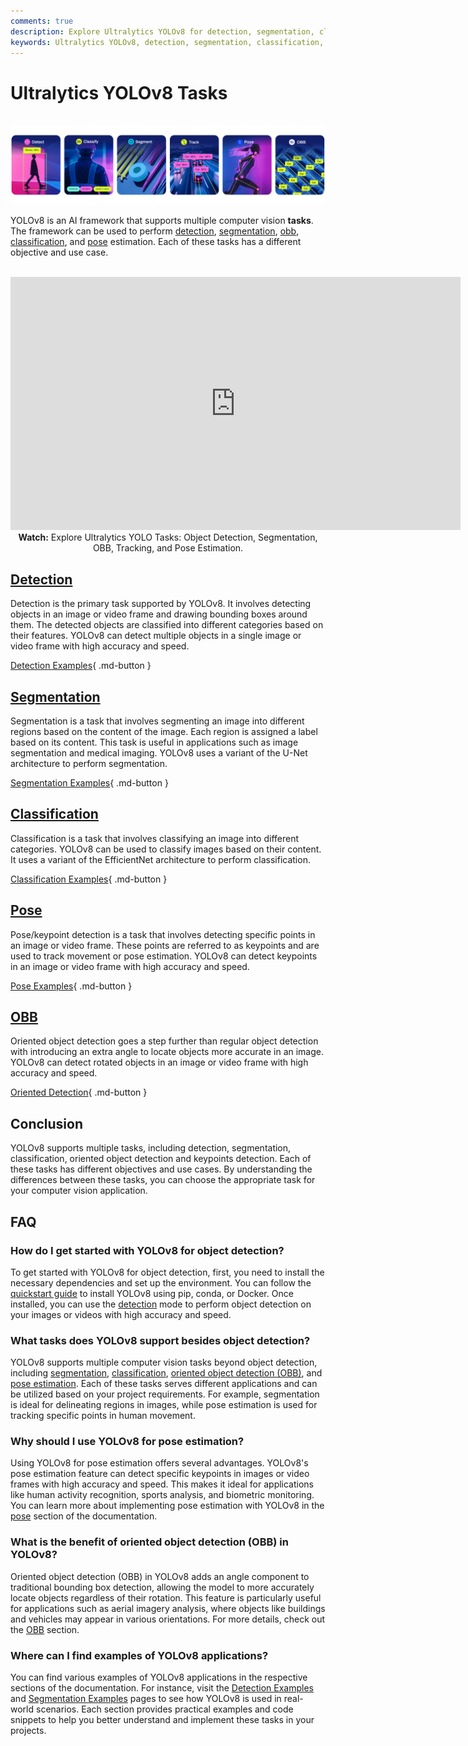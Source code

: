 ```yaml
---
comments: true
description: Explore Ultralytics YOLOv8 for detection, segmentation, classification, OBB, and pose estimation with high accuracy and speed. Learn how to apply each task.
keywords: Ultralytics YOLOv8, detection, segmentation, classification, oriented object detection, pose estimation, computer vision, AI framework
---
```


# Ultralytics YOLOv8 Tasks

<br>
<img width="1024" src="https://raw.githubusercontent.com/ultralytics/assets/main/im/banner-tasks.png" alt="Ultralytics YOLO supported tasks">

YOLOv8 is an AI framework that supports multiple computer vision **tasks**. The framework can be used to perform [detection](detect.md), [segmentation](segment.md), [obb](obb.md), [classification](classify.md), and [pose](pose.md) estimation. Each of these tasks has a different objective and use case.

<p align="center">
  <br>
  <iframe loading="lazy" width="720" height="405" src="https://www.youtube.com/embed/NAs-cfq9BDw"
    title="YouTube video player" frameborder="0"
    allow="accelerometer; autoplay; clipboard-write; encrypted-media; gyroscope; picture-in-picture; web-share"
    allowfullscreen>
  </iframe>
  <br>
  <strong>Watch:</strong> Explore Ultralytics YOLO Tasks: Object Detection, Segmentation, OBB, Tracking, and Pose Estimation.
</p>

## [Detection](detect.md)

Detection is the primary task supported by YOLOv8. It involves detecting objects in an image or video frame and drawing bounding boxes around them. The detected objects are classified into different categories based on their features. YOLOv8 can detect multiple objects in a single image or video frame with high accuracy and speed.

[Detection Examples](detect.md){ .md-button }

## [Segmentation](segment.md)

Segmentation is a task that involves segmenting an image into different regions based on the content of the image. Each region is assigned a label based on its content. This task is useful in applications such as image segmentation and medical imaging. YOLOv8 uses a variant of the U-Net architecture to perform segmentation.

[Segmentation Examples](segment.md){ .md-button }

## [Classification](classify.md)

Classification is a task that involves classifying an image into different categories. YOLOv8 can be used to classify images based on their content. It uses a variant of the EfficientNet architecture to perform classification.

[Classification Examples](classify.md){ .md-button }

## [Pose](pose.md)

Pose/keypoint detection is a task that involves detecting specific points in an image or video frame. These points are referred to as keypoints and are used to track movement or pose estimation. YOLOv8 can detect keypoints in an image or video frame with high accuracy and speed.

[Pose Examples](pose.md){ .md-button }

## [OBB](obb.md)

Oriented object detection goes a step further than regular object detection with introducing an extra angle to locate objects more accurate in an image. YOLOv8 can detect rotated objects in an image or video frame with high accuracy and speed.

[Oriented Detection](obb.md){ .md-button }

## Conclusion

YOLOv8 supports multiple tasks, including detection, segmentation, classification, oriented object detection and keypoints detection. Each of these tasks has different objectives and use cases. By understanding the differences between these tasks, you can choose the appropriate task for your computer vision application.

## FAQ

### How do I get started with YOLOv8 for object detection?

To get started with YOLOv8 for object detection, first, you need to install the necessary dependencies and set up the environment. You can follow the [quickstart guide](https://docs.ultralytics.com/quickstart/) to install YOLOv8 using pip, conda, or Docker. Once installed, you can use the [detection](detect.md) mode to perform object detection on your images or videos with high accuracy and speed.

### What tasks does YOLOv8 support besides object detection?

YOLOv8 supports multiple computer vision tasks beyond object detection, including [segmentation](segment.md), [classification](classify.md), [oriented object detection (OBB)](obb.md), and [pose estimation](pose.md). Each of these tasks serves different applications and can be utilized based on your project requirements. For example, segmentation is ideal for delineating regions in images, while pose estimation is used for tracking specific points in human movement.

### Why should I use YOLOv8 for pose estimation?

Using YOLOv8 for pose estimation offers several advantages. YOLOv8's pose estimation feature can detect specific keypoints in images or video frames with high accuracy and speed. This makes it ideal for applications like human activity recognition, sports analysis, and biometric monitoring. You can learn more about implementing pose estimation with YOLOv8 in the [pose](pose.md) section of the documentation.

### What is the benefit of oriented object detection (OBB) in YOLOv8?

Oriented object detection (OBB) in YOLOv8 adds an angle component to traditional bounding box detection, allowing the model to more accurately locate objects regardless of their rotation. This feature is particularly useful for applications such as aerial imagery analysis, where objects like buildings and vehicles may appear in various orientations. For more details, check out the [OBB](obb.md) section.

### Where can I find examples of YOLOv8 applications?

You can find various examples of YOLOv8 applications in the respective sections of the documentation. For instance, visit the [Detection Examples](detect.md) and [Segmentation Examples](segment.md) pages to see how YOLOv8 is used in real-world scenarios. Each section provides practical examples and code snippets to help you better understand and implement these tasks in your projects.
